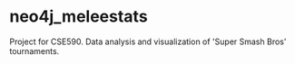 # neo4j_meleestats
Project for CSE590. Data analysis and visualization of 'Super Smash Bros' tournaments.
